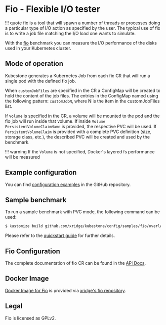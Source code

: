 # Fio - Flexible I/O tester

!!! quote
    fio is a tool that will spawn a number of threads or processes doing a particular type of I/O action as specified by the user. The typical use of fio is to write a job file matching the I/O load one wants to simulate.

With the [fio](https://fio.readthedocs.io/en/latest/fio_doc.html) benchmark you can measure the I/O performance of the disks used in your Kubernetes cluster.



## Mode of operation

Kubestone generates a Kubernetes Job from each fio CR that will run a single pod with the defined fio job.

When `customJobFiles` are specified in the CR a ConfigMap will be created to hold the content of the job files. The entries in the ConfigMap named using the following pattern: `customJobN`, where N is the item in the customJobFiles list.

If `Volume` is specified in the CR, a volume will be mounted to the pod and the fio job will run inside that volume. If inside `Volume` `PersistentVolumeClaimName` is provided, the respective PVC will be used. If `PersistentVolumeClaim` is provided with a complete PVC definition (size, storage class, etc.), the described PVC will be created and used by the benchmark.

!!! warning
    If the `Volume` is not specified, Docker's layered fs performance will be measured



## Example configuration
You can find [configuration examples](https://github.com/xridge/kubestone/tree/master/config/samples/fio) in the GitHub repository.



## Sample benchmark
To run a sample benchmark with PVC mode, the following command can be used:
```bash
$ kustomize build github.com/xridge/kubestone/config/samples/fio/overlays/pvc | kubectl create --namespace kubestone -f -
```

Please refer to the [quickstart guide](../quickstart.md) for further details.




## Fio Configuration

The complete documentation of fio CR can be found in the [API Docs](../apidocs.md#perf.kubestone.xridge.io/v1alpha1.FioSpec).




## Docker Image

[Docker Image for Fio](https://hub.docker.com/r/xridge/fio) is provided via [xridge's fio repository](https://github.com/xridge/fio-docker).



## Legal

Fio is licensed as GPLv2.
